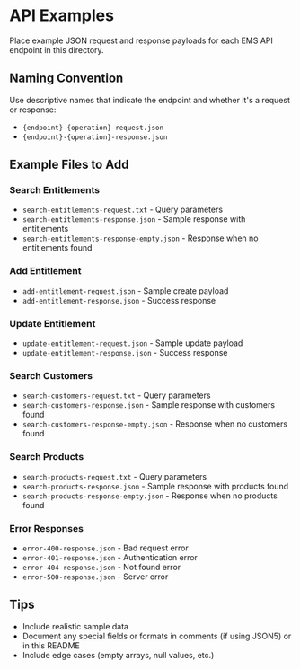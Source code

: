 # API Examples

Place example JSON request and response payloads for each EMS API endpoint in this directory.

## Naming Convention

Use descriptive names that indicate the endpoint and whether it's a request or response:

- `{endpoint}-{operation}-request.json`
- `{endpoint}-{operation}-response.json`

## Example Files to Add

### Search Entitlements
- `search-entitlements-request.txt` - Query parameters
- `search-entitlements-response.json` - Sample response with entitlements
- `search-entitlements-response-empty.json` - Response when no entitlements found

### Add Entitlement
- `add-entitlement-request.json` - Sample create payload
- `add-entitlement-response.json` - Success response

### Update Entitlement
- `update-entitlement-request.json` - Sample update payload
- `update-entitlement-response.json` - Success response

### Search Customers
- `search-customers-request.txt` - Query parameters
- `search-customers-response.json` - Sample response with customers found 
- `search-customers-response-empty.json` - Response when no customers found

### Search Products
- `search-products-request.txt` - Query parameters
- `search-products-response.json` - Sample response with products found
- `search-products-response-empty.json` - Response when no products found

### Error Responses
- `error-400-response.json` - Bad request error
- `error-401-response.json` - Authentication error
- `error-404-response.json` - Not found error
- `error-500-response.json` - Server error

## Tips

- Include realistic sample data
- Document any special fields or formats in comments (if using JSON5) or in this README
- Include edge cases (empty arrays, null values, etc.)
